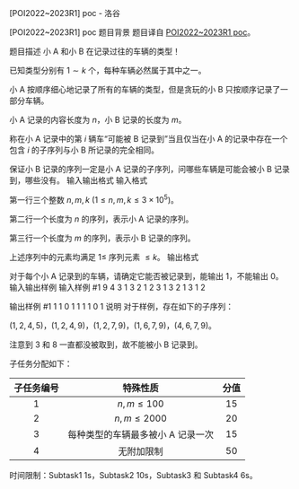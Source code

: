 



[POI2022~2023R1] poc - 洛谷














[POI2022~2023R1] poc
题目背景
题目译自 [POI2022~2023R1 poc](https://sio2.mimuw.edu.pl/c/oi30-1/p/poc/)。

题目描述
小 A 和小 B 在记录过往的车辆的类型！

已知类型分别有 $1 \sim k$ 个，每种车辆必然属于其中之一。

小 A 按顺序细心地记录了所有的车辆的类型，但是贪玩的小 B 只按顺序记录了一部分车辆。

小 A 记录的内容长度为 $n$，小 B 记录的长度为 $m$。

称在小 A 记录中的第 $i$ 辆车“可能被 B 记录到”当且仅当在小 A 的记录中存在一个包含 $i$ 的子序列与小 B 所记录的完全相同。

保证小 B 记录的序列一定是小 A 记录的子序列，问哪些车辆是可能会被小 B 记录到，哪些没有。
输入输出格式
输入格式

第一行三个整数 $n,m,k \ (1 \leq n,m,k \leq 3 \times 10^5)$。

第二行一个长度为 $n$ 的序列，表示小 A 记录的序列。

第三行一个长度为 $m$ 的序列，表示小 B 记录的序列。

上述序列中的元素均满足 $1\leq$ 序列元素 $\leq k$。
输出格式

对于每个小 A 记录到的车辆，请确定它能否被记录到，能输出 $1$，不能输出 $0$。
输入输出样例
输入样例 #1
9 4 3
1 3 2 1 2 3 1 3 2
1 3 1 2

输出样例 #1
1 1 0 1 1 1 1 0 1
说明
对于样例，存在如下的子序列：

$(1,2,4,5)$，$(1,2,4,9)$，$(1,2,7,9)$，$(1,6,7,9)$，$(4,6,7,9)$。

注意到 $3$ 和 $8$ 一直都没被取到，故不能被小 B 记录到。

子任务分配如下：

| 子任务编号 | 特殊性质 | 分值 |
| :-----------: | :-----------: | :-----------: |
| $1$ | $n,m \leq 100$ | $15$ |
| $2$ | $n,m \leq 2000$ | $20$ |
| $3$ | 每种类型的车辆最多被小 A 记录一次 | $15$ |
| $4$ | 无附加限制 | $50$ |

时间限制：Subtask1 1s，Subtask2 10s，Subtask3 和 Subtask4 6s。






